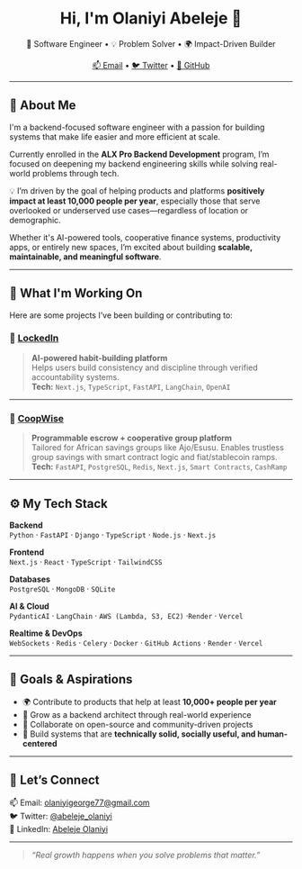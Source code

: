 <!-- GitHub Profile README.md -->

<h1 align="center">Hi, I'm Olaniyi Abeleje 👋</h1>
<p align="center">
  🚀 Software Engineer • 💡 Problem Solver • 🌍 Impact-Driven Builder
</p>
<p align="center">
  <a href="mailto:olaniyigeorge77@gmail.com">📫 Email</a> •
  <a href="https://twitter.com/abeleje_olaniyi">🐦 Twitter</a> •
  <a href="https://github.com/olaniyigeorge">🐙 GitHub</a>
</p>

---

## 🧭 About Me

I'm a backend-focused software engineer with a passion for building systems that make life easier and more efficient at scale.

Currently enrolled in the **ALX Pro Backend Development** program, I’m focused on deepening my backend engineering skills while solving real-world problems through tech.

💡 I’m driven by the goal of helping products and platforms **positively impact at least 10,000 people per year**, especially those that serve overlooked or underserved use cases—regardless of location or demographic.

Whether it's AI-powered tools, cooperative finance systems, productivity apps, or entirely new spaces, I’m excited about building **scalable, maintainable, and meaningful software**.

---

## 🔭 What I'm Working On

Here are some projects I’ve been building or contributing to:

### 🔐 [LockedIn](https://github.com/olaniyigeorge/lockedin)
> **AI-powered habit-building platform**  
Helps users build consistency and discipline through verified accountability systems.  
**Tech:** `Next.js`, `TypeScript`, `FastAPI`, `LangChain`, `OpenAI`

---

### 🏦 [CoopWise](https://github.com/olaniyigeorge/coopwise)
> **Programmable escrow + cooperative group platform**  
Tailored for African savings groups like Ajo/Esusu. Enables trustless group savings with smart contract logic and fiat/stablecoin ramps.  
**Tech:** `FastAPI`, `PostgreSQL`, `Redis`, `Next.js`, `Smart Contracts`, `CashRamp`

---

## ⚙️ My Tech Stack

**Backend**  
`Python` · `FastAPI` · `Django` · `TypeScript` · `Node.js` · `Next.js`

**Frontend**  
`Next.js` · `React` · `TypeScript` · `TailwindCSS`

**Databases**  
`PostgreSQL` · `MongoDB` · `SQLite`

**AI & Cloud**  
`PydanticAI` · `LangChain` · `AWS (Lambda, S3, EC2)` ·`Render` · `Vercel`

**Realtime & DevOps**  
`WebSockets` · `Redis` · `Celery` · `Docker` · `GitHub Actions` · `Render` · `Vercel`

---

## 🎯 Goals & Aspirations

- 🌍 Contribute to products that help at least **10,000+ people per year**
- 🧠 Grow as a backend architect through real-world experience
- 🤝 Collaborate on open-source and community-driven projects
- 🧱 Build systems that are **technically solid, socially useful, and human-centered**

---

## 🤝 Let’s Connect

📫 Email: [olaniyigeorge77@gmail.com](mailto:olaniyigeorge77@gmail.com)  
🐦 Twitter: [@abeleje_olaniyi](https://twitter.com/abeleje_olaniyi)  
🔗 LinkedIn: [Abeleje Olaniyi](https://www.linkedin.com/in/abeleje-olaniyi/)

---

> _“Real growth happens when you solve problems that matter.”_
